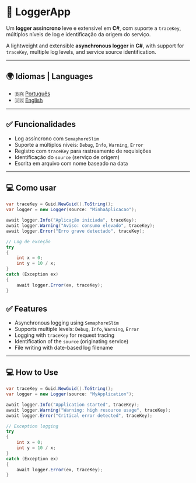# 📝 LoggerApp

Um **logger assíncrono** leve e extensível em **C#**, com suporte a `traceKey`, múltiplos níveis de log e identificação da origem do serviço.

A lightweight and extensible **asynchronous logger** in **C#**, with support for `traceKey`, multiple log levels, and service source identification.

---

## 🌍 Idiomas | Languages

- 🇧🇷 [Português](#-funcionalidades)
- 🇺🇸 [English](#-features)

---

## ✅ Funcionalidades

- Log assíncrono com `SemaphoreSlim`
- Suporte a múltiplos níveis: `Debug`, `Info`, `Warning`, `Error`
- Registro com `traceKey` para rastreamento de requisições
- Identificação do `source` (serviço de origem)
- Escrita em arquivo com nome baseado na data

---

## 💻 Como usar

```csharp
var traceKey = Guid.NewGuid().ToString();
var logger = new Logger(source: "MinhaAplicacao");

await logger.Info("Aplicação iniciada", traceKey);
await logger.Warning("Aviso: consumo elevado", traceKey);
await logger.Error("Erro grave detectado", traceKey);

// Log de exceção
try
{
    int x = 0;
    int y = 10 / x;
}
catch (Exception ex)
{
    await logger.Error(ex, traceKey);
}
```



## ✅ Features

- Asynchronous logging using `SemaphoreSlim`
- Supports multiple levels: `Debug`, `Info`, `Warning`, `Error`
- Logging with `traceKey` for request tracing
- Identification of the `source` (originating service)
- File writing with date-based log filename

---

## 💻 How to Use

```csharp
var traceKey = Guid.NewGuid().ToString();
var logger = new Logger(source: "MyApplication");

await logger.Info("Application started", traceKey);
await logger.Warning("Warning: high resource usage", traceKey);
await logger.Error("Critical error detected", traceKey);

// Exception logging
try
{
    int x = 0;
    int y = 10 / x;
}
catch (Exception ex)
{
    await logger.Error(ex, traceKey);
}
